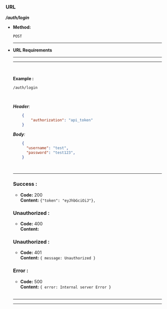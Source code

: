 ### **URL**

  **_/auth/login_**

* **Method:**

  `POST`

    ----
  
*  **URL Requirements**

    ----
    ----
    <br />
 
    **Example :**

   `/auth/login`


    <br />

    _**Header**:_

    ```json
        {
            "authorization": "api_token"
        }
    ```

    _**Body**:_

    ```json
        {
          "username": "test",
          "password": "test123",
        }
    ```


    <br />

    ----

    ### **Success :**

    * **Code:** 200 <br />
      **Content:** `{"token": "eyJhbGciOiJ"},`

    ### **Unauthorized :**

    * **Code:** 400 <br />
      **Content:**

    ### **Unauthorized :**

    * **Code:** 401 <br />
      **Content:** `{ message: Unauthorized }`
 
    ### **Error :**

    * **Code:** 500 <br />
      **Content:** `{ error: Internal server Error }`

    <br />

    ----
    ----